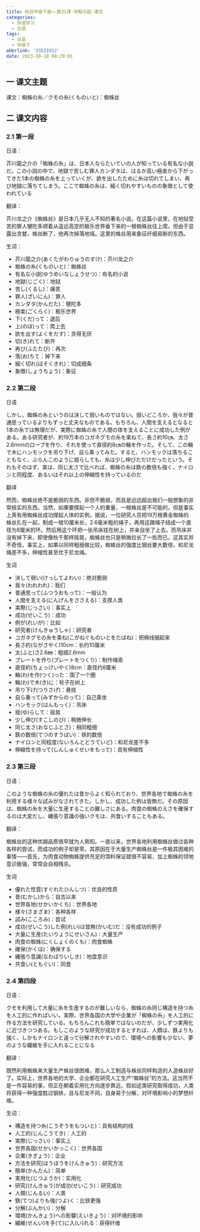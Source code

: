 ```yaml
---
title: 标日中级下册——第31课-栄転の話-课文
categories:
  - 外语学习
  - 日语
tags:
  - 日语
  - 中级下
abbrlink: '33521912'
date: 2023-10-10 08:29:01
---
```

## 一 课文主题

课文：蜘蛛の糸／クモの糸(くものいと)：蜘蛛丝

<!--more-->

## 二 课文内容

### 2.1 第一段

日语：

芥川龍之介の「蜘蛛の糸」は、日本人ならたいていの人が知っている有名な小説だ。この小説の中で、地獄で苦しむ罪人カンダタは、はるか高い極楽から下がってきた1本の蜘蛛の糸を上っていくが、欲を出したために糸は切れてしまい、再び地獄に落ちてしまう。ここで蜘蛛の糸は、細く切れやすいものの象徴として使われている


翻译：

芥川龙之介《蜘蛛丝》是日本几乎无人不知的著名小说。在这篇小说里，在地狱受苦的罪人犍陀多顺着从遥远高空的极乐世界垂下来的一根蜘蛛丝往上爬，但由于显露出贪婪，蛛丝断了，他再次掉落地域。这里的蛛丝用来象征纤细易断的东西。

生词：

* 芥川龍之介(あくたがわりゅうのすけ)：芥川龙之介
* 蜘蛛の糸(くものいと)：蜘蛛丝
* 有名な小説(ゆうめいなしょうせつ)：有名的小说
* 地獄(じごく)：地狱
* 苦し(くるし)：痛苦
* 罪人(ざいにん)：罪人
* カンダタ(かんだた)：犍陀多
* 極楽(ごくらく)：极乐世界
* 下(くだ)って：退后
* 上(のぼ)って：爬上去
* 欲を出す(よくをだす)：贪得无厌
* 切(き)れて：断开
* 再び(ふたたび)：再次
* 落(お)ちて：掉下来
* 細く切れ(ほそくきれ)：切成细条
* 象徴(しょうちょう)：象征

### 2.2 第二段

日语

しかし、蜘蛛の糸というのは決して弱いものではない。弱いどころか、我々が普通思っているよりもずっと丈夫なものである。もちろん、人間を支えるとなると1本の糸では無理だが、実際に蜘蛛の糸で人間の体を支えることに成功した例がある。ある研究者が、約19万本のコガネグモの糸を束ねて、長さ約10㎝、太さ2.6ｍｍのロープを作り、それを使って直径約8㎝の輪を作った。そして、この輪で木にハンモックを吊り下げ、自ら乘ってみた。すると、ハンモックは落ちることもなく、ぶらんこのように揺らしても、糸は少し伸びただけだったという。それもそのはず、実は、同じ太さで比べれば、蜘蛛の糸は鉄の数倍も強く、ナイロンと同程度、あるいはそれ以上の伸縮性を持っているのだ

翻译

然而，蜘蛛丝绝不是脆弱的东西。非但不脆弱，而且是远远超出我们一般想象的非常结实的东西。当然，如果要撑起一个人的重量，一根蛛丝是不可能的，但是事实上真有用蜘蛛丝成功撑起人体的实例。据说，一位研究人员把19万根黄金蜘蛛的蛛丝扎在一起，制成一根10厘米长，2.6毫米粗的绳子，再用这跟绳子结成一个直径为8厘米的环。然后用这个环把一张吊床挂在树上，并亲自坐了上去。而吊床并没有掉下来，即使像秋千那样摇晃，蜘蛛丝也只是稍微拉长了一些而已。这其实并不奇怪，事实上，如果以同样粗细做比较，蜘蛛丝的强度比钢丝要大数倍，和尼龙绳差不多，伸缩性甚至优于尼龙绳。

生词

* 決して弱い(けっしてよわい)：绝对脆弱
* 我々(われわれ)：我们
* 普通思って(ふつうおもって)：一般认为
* 人間を支える(にんげんをささえる)：支撑人类
* 実際(じっさい)：事实上
* 成功(せいこう)：成功
* 例が(れいが)：比如
* 研究者(けんきゅうしゃ)：研究者
* コガネグモの糸を束ね(こがねぐものいとをたばね)：把棉线捆起来
* 長さ約(ながさやく)10cm：长约10厘米
* 太(ふと)さ2.6㎜：粗细2.6mm
* プレートを作り(プレートをつくり)：制作绳索
* 直径約(ちょっけいやく)8cm：直径约8厘米
* 輪(わ)を作(つく)った：围了一个圈
* 輪(わ)で木(き)に：轮子在树上
* 吊り下げ(つりさげ)：悬挂
* 自ら乗って(みずからのって)：自己乘坐
* ハンモック(はんもっく)：吊床
* 揺(ゆ)らして：摇晃
* 少し伸び(すこしのび)：稍微伸长
* 同じ太さ(おなじふとさ)：相同粗细
* 鉄の数倍(てつのすうばい)：铁的数倍
* ナイロンと同程度(ないろんとどうていど)：和尼龙差不多
* 伸縮性を持って(しんしゅくせいをもって)：具有伸缩性

### 2.3 第三段

日语：

このような蜘蛛の糸の優れたは昔からよく知られており、世界各地で蜘蛛の糸を利用する様々な試みがなされてきた。しかし、成功した例は皆無だ。その原因は、蜘蛛の糸を大量に生産することの難しさにある。肉食の蜘蛛のえさを確保するのは大変だし、縄張り意識の強いクモは、共食いすることもある。

翻译：

蜘蛛丝的这种优越品质很早就为人熟知。一直以来，世界各地利用蜘蛛丝做过各种各样的尝试，而成功的例子却是零。其原因在于大量生产蜘蛛丝是一件极其困难的事情——首先，为肉食动物蜘蛛提供充足的饵料保证就很不容易，加上蜘蛛的领地意识极强，常常会自相残杀。


生词

* 優れた性質(すぐれたひんしつ)：优良的性质
* 昔(むかし)から：自古以来
* 世界各地(せかいかくち)：世界各地
* 様々(さまざま)：各种各样
* 試み(こころみ)：尝试
* 成功(せいこう)した例(れい)は皆無(かいむ)だ：没有成功的例子
* 大量に生産(たいりょうにせいさん)：大量生产
* 肉食の蜘蛛(にくしょくのくも)：肉食蜘蛛
* 確保(かくほ)：确保する
* 縄張り意識(なわばりいしき)：地盘意识
* 共食い(ともぐい)：同食

### 2.4 第四段

日语：

クモを利用して大量に糸を生産するのが難しいなら、蜘蛛の糸同じ構造を持つ糸を人工的に作ればいい。実際、世界各国の大学や企業が「蜘蛛の糸」を人工的に作る方法を研究している。もちろんこれも簡単ではないのだが、少しずつ実用化に近づきつつある。もしこのような研究が成功するとすれば、人類は、鉄よりも強く、しかもナイロンと違って分解されやすいので、環境への影響も少ない、夢のような繊維を手に入れることになる

翻译：

既然利用蜘蛛来大量生产蛛丝很困难，那么人工制造与蛛丝同样构造的人造蛛丝好了。实际上，世界各地的大学、企业都在研究人工生产“蜘蛛丝”的方法。这当然不是一件容易的事，但正在朝着实用化方向逐步靠近。假如这类研究取得成功，人类将获得一种强度胜过钢铁，且与尼龙不同，自身易于分解，对环境影响小的梦想纤维。

生词：

* 構造を持つ糸(こうぞうをもついと)：具有结构的线
* 人工的(じんこうてき)：人工的
* 実際(じっさい)：事实上
* 世界各国(せかいかっこく)：世界各国
* 企業(きぎょう)：企业
* 方法を研究(ほうほうをけんきゅう)：研究方法
* 簡単(かんたん)：简单
* 実用化(じつようか)：实用化
* 研究(けんきゅう)が成功(せいこう)：研究成功
* 人類(じんるい)：人类
* 鉄(てつ)よりも強(つよ)く：比铁更强
* 分解(ぶんかい)：分解
* 環境(かんきょう)への影響(えいきょう)：对环境的影响
* 繊維(せんい)を手(て)に入(い)れる：获得纤维